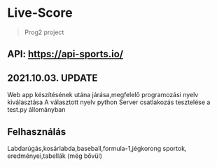 # Live-Score
>Prog2 project

API: https://api-sports.io/
---

2021.10.03. UPDATE
---
Web app készítésének utána járása,megfelelő programozási nyelv kiválasztása
A választott nyelv python
Server csatlakozás tesztelése a test.py állományban

Felhasználás
---

Labdarúgás,kosárlabda,baseball,formula-1,jégkorong sportok, eredményei,tabellák (még bővül)
